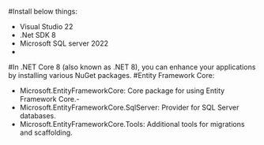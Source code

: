 
#Install below things:
- Visual Studio 22
- .Net SDK 8
- Microsoft SQL server 2022
- 
#In .NET Core 8 (also known as .NET 8), you can enhance your applications by installing various NuGet packages.
#Entity Framework Core:
- Microsoft.EntityFrameworkCore: Core package for using Entity Framework Core.-
- Microsoft.EntityFrameworkCore.SqlServer: Provider for SQL Server databases.
- Microsoft.EntityFrameworkCore.Tools: Additional tools for migrations and scaffolding.
